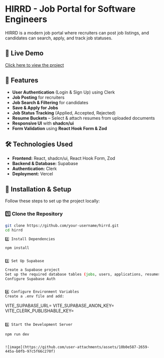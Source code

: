 # HIRRD - Job Portal for Software Engineers  

HIRRD is a modern job portal where recruiters can post job listings, and candidates can search, apply, and track job statuses.  

## 🚀 Live Demo  
[Click here to view the project](https://hirrd-nine-nu.vercel.app/)  

## 📌 Features  
- **User Authentication** (Login & Sign Up) using Clerk  
- **Job Posting** for recruiters  
- **Job Search & Filtering** for candidates  
- **Save & Apply for Jobs**  
- **Job Status Tracking** (Applied, Accepted, Rejected)  
- **Resume Buckets** – Select & attach resumes from uploaded documents  
- **Responsive UI** with **shadcn/ui**  
- **Form Validation** using **React Hook Form & Zod**  

## 🛠️ Technologies Used  
- **Frontend:** React, shadcn/ui, React Hook Form, Zod  
- **Backend & Database:** Supabase  
- **Authentication:** Clerk  
- **Deployment:** Vercel  

## 🔧 Installation & Setup  
Follow these steps to set up the project locally:  

### 1️⃣ Clone the Repository  
```sh
git clone https://github.com/your-username/hirrd.git
cd hirrd

2️⃣ Install Dependencies

npm install


3️⃣ Set Up Supabase

Create a Supabase project
Set up the required database tables (jobs, users, applications, resumes)
Configure Supabase Auth


4️⃣ Configure Environment Variables
Create a .env file and add:


```
VITE_SUPABASE_URL=
VITE_SUPABASE_ANON_KEY=
VITE_CLERK_PUBLISHABLE_KEY=
```

5️⃣ Start the Development Server

npm run dev


![image](https://github.com/user-attachments/assets/10b0e587-2659-445a-b0fb-97c5f66c270f)



